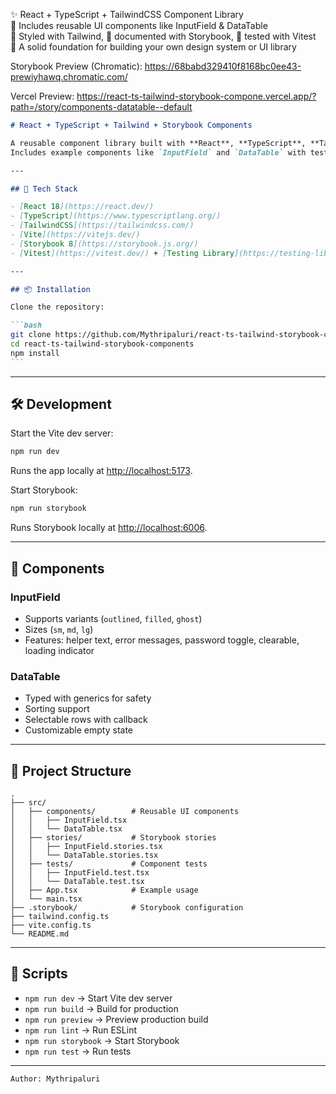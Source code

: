 ✨ React + TypeScript + TailwindCSS Component Library<br>
🧩 Includes reusable UI components like InputField & DataTable<br>
🎨 Styled with Tailwind, 📖 documented with Storybook, 🧪 tested with Vitest<br>
🚀 A solid foundation for building your own design system or UI library<br>

Storybook Preview (Chromatic):
https://68babd329410f8168bc0ee43-prewiyhawq.chromatic.com/<br>

Vercel Preview:
https://react-ts-tailwind-storybook-compone.vercel.app/?path=/story/components-datatable--default

````markdown
# React + TypeScript + Tailwind + Storybook Components

A reusable component library built with **React**, **TypeScript**, **TailwindCSS**, and **Storybook**.  
Includes example components like `InputField` and `DataTable` with testing setup.

---

## 🚀 Tech Stack

- [React 18](https://react.dev/)
- [TypeScript](https://www.typescriptlang.org/)
- [TailwindCSS](https://tailwindcss.com/)
- [Vite](https://vitejs.dev/)
- [Storybook 8](https://storybook.js.org/)
- [Vitest](https://vitest.dev/) + [Testing Library](https://testing-library.com/)

---

## 📦 Installation

Clone the repository:

```bash
git clone https://github.com/Mythripaluri/react-ts-tailwind-storybook-components.git
cd react-ts-tailwind-storybook-components
npm install
```
````

---

## 🛠 Development

Start the Vite dev server:

```bash
npm run dev
```

Runs the app locally at [http://localhost:5173](http://localhost:5173).

Start Storybook:

```bash
npm run storybook
```

Runs Storybook locally at [http://localhost:6006](http://localhost:6006).

---

## 🧩 Components

### InputField

- Supports variants (`outlined`, `filled`, `ghost`)
- Sizes (`sm`, `md`, `lg`)
- Features: helper text, error messages, password toggle, clearable, loading indicator

### DataTable

- Typed with generics for safety
- Sorting support
- Selectable rows with callback
- Customizable empty state

---

## 📂 Project Structure

```
.
├── src/
│   ├── components/        # Reusable UI components
│   │   ├── InputField.tsx
│   │   └── DataTable.tsx
│   ├── stories/           # Storybook stories
│   │   ├── InputField.stories.tsx
│   │   └── DataTable.stories.tsx
│   ├── tests/             # Component tests
│   │   ├── InputField.test.tsx
│   │   └── DataTable.test.tsx
│   ├── App.tsx            # Example usage
│   └── main.tsx
├── .storybook/            # Storybook configuration
├── tailwind.config.ts
├── vite.config.ts
└── README.md
```

---

## 📜 Scripts

- `npm run dev` → Start Vite dev server
- `npm run build` → Build for production
- `npm run preview` → Preview production build
- `npm run lint` → Run ESLint
- `npm run storybook` → Start Storybook
- `npm run test` → Run tests

---

```
Author: Mythripaluri
```
